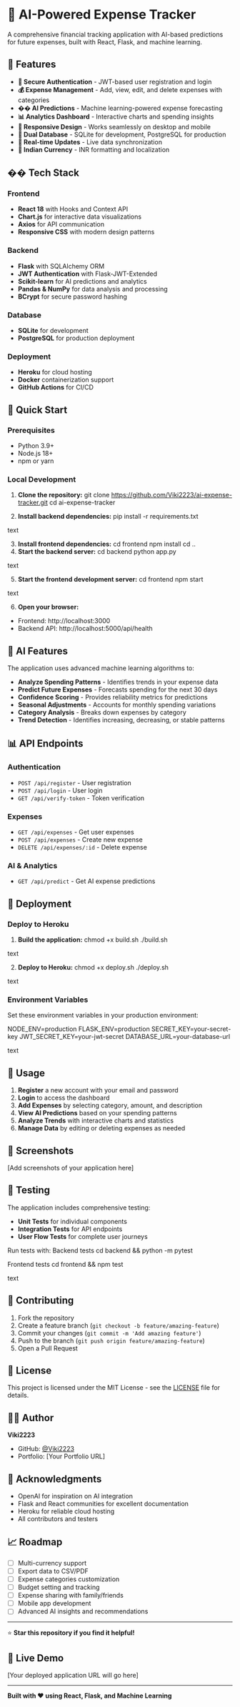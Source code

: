 # 🤖 AI-Powered Expense Tracker

A comprehensive financial tracking application with AI-based predictions for future expenses, built with React, Flask, and machine learning.

## 🌟 Features

- **🔐 Secure Authentication** - JWT-based user registration and login
- **💰 Expense Management** - Add, view, edit, and delete expenses with categories
- **�� AI Predictions** - Machine learning-powered expense forecasting
- **📊 Analytics Dashboard** - Interactive charts and spending insights
- **📱 Responsive Design** - Works seamlessly on desktop and mobile
- **💾 Dual Database** - SQLite for development, PostgreSQL for production
- **🔄 Real-time Updates** - Live data synchronization
- **🎯 Indian Currency** - INR formatting and localization

## �� Tech Stack

### Frontend
- **React 18** with Hooks and Context API
- **Chart.js** for interactive data visualizations
- **Axios** for API communication
- **Responsive CSS** with modern design patterns

### Backend
- **Flask** with SQLAlchemy ORM
- **JWT Authentication** with Flask-JWT-Extended
- **Scikit-learn** for AI predictions and analytics
- **Pandas & NumPy** for data analysis and processing
- **BCrypt** for secure password hashing

### Database
- **SQLite** for development
- **PostgreSQL** for production deployment

### Deployment
- **Heroku** for cloud hosting
- **Docker** containerization support
- **GitHub Actions** for CI/CD

## 🚀 Quick Start

### Prerequisites
- Python 3.9+
- Node.js 18+
- npm or yarn

### Local Development

1. **Clone the repository:**
git clone https://github.com/Viki2223/ai-expense-tracker.git
cd ai-expense-tracker

2. **Install backend dependencies:**
pip install -r requirements.txt

text

3. **Install frontend dependencies:**
cd frontend
npm install
cd ..
4. **Start the backend server:**
cd backend
python app.py

text

5. **Start the frontend development server:**
cd frontend
npm start

text

6. **Open your browser:**
- Frontend: http://localhost:3000
- Backend API: http://localhost:5000/api/health
## 🤖 AI Features

The application uses advanced machine learning algorithms to:

- **Analyze Spending Patterns** - Identifies trends in your expense data
- **Predict Future Expenses** - Forecasts spending for the next 30 days
- **Confidence Scoring** - Provides reliability metrics for predictions
- **Seasonal Adjustments** - Accounts for monthly spending variations
- **Category Analysis** - Breaks down expenses by category
- **Trend Detection** - Identifies increasing, decreasing, or stable patterns

## 📊 API Endpoints

### Authentication
- `POST /api/register` - User registration
- `POST /api/login` - User login
- `GET /api/verify-token` - Token verification

### Expenses
- `GET /api/expenses` - Get user expenses
- `POST /api/expenses` - Create new expense
- `DELETE /api/expenses/:id` - Delete expense

### AI & Analytics
- `GET /api/predict` - Get AI expense predictions

## 🚀 Deployment

### Deploy to Heroku

1. **Build the application:**
chmod +x build.sh
./build.sh

text

2. **Deploy to Heroku:**
chmod +x deploy.sh
./deploy.sh

text

### Environment Variables

Set these environment variables in your production environment:

NODE_ENV=production
FLASK_ENV=production
SECRET_KEY=your-secret-key
JWT_SECRET_KEY=your-jwt-secret
DATABASE_URL=your-database-url

text

## 📱 Usage

1. **Register** a new account with your email and password
2. **Login** to access the dashboard
3. **Add Expenses** by selecting category, amount, and description
4. **View AI Predictions** based on your spending patterns
5. **Analyze Trends** with interactive charts and statistics
6. **Manage Data** by editing or deleting expenses as needed

## 🎯 Screenshots

[Add screenshots of your application here]

## 🧪 Testing

The application includes comprehensive testing:

- **Unit Tests** for individual components
- **Integration Tests** for API endpoints
- **User Flow Tests** for complete user journeys

Run tests with:
Backend tests
cd backend && python -m pytest

Frontend tests
cd frontend && npm test

text

## 🤝 Contributing

1. Fork the repository
2. Create a feature branch (`git checkout -b feature/amazing-feature`)
3. Commit your changes (`git commit -m 'Add amazing feature'`)
4. Push to the branch (`git push origin feature/amazing-feature`)
5. Open a Pull Request

## 📄 License

This project is licensed under the MIT License - see the [LICENSE](LICENSE) file for details.

## 👨‍💻 Author

**Viki2223**
- GitHub: [@Viki2223](https://github.com/Viki2223)
- Portfolio: [Your Portfolio URL]

## 🙏 Acknowledgments

- OpenAI for inspiration on AI integration
- Flask and React communities for excellent documentation
- Heroku for reliable cloud hosting
- All contributors and testers

## 📈 Roadmap

- [ ] Multi-currency support
- [ ] Export data to CSV/PDF
- [ ] Expense categories customization
- [ ] Budget setting and tracking
- [ ] Expense sharing with family/friends
- [ ] Mobile app development
- [ ] Advanced AI insights and recommendations

---

⭐ **Star this repository if you find it helpful!**

## 🔗 Live Demo

[Your deployed application URL will go here]

---

**Built with ❤️ using React, Flask, and Machine Learning**
